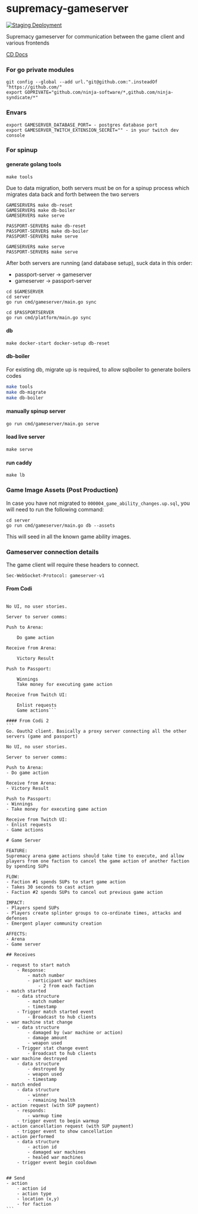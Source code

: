 # supremacy-gameserver

[![Staging Deployment](https://github.com/ninja-syndicate/supremacy-gameserver/actions/workflows/deploy-staging.yml/badge.svg)](https://github.com/ninja-syndicate/supremacy-gameserver/actions/workflows/deploy-staging.yml)

Supremacy gameserver for communication between the game client and various frontends

[CD Docs](.github/workflows/README.md)

### For go private modules

```shell
git config --global --add url."git@github.com:".insteadOf "https://github.com/"
export GOPRIVATE="github.com/ninja-software/*,github.com/ninja-syndicate/*"
```

### Envars

```
export GAMESERVER_DATABASE_PORT= - postgres database port
export GAMESERVER_TWITCH_EXTENSION_SECRET="" - in your twitch dev console
```

### For spinup

#### generate golang tools

```shell
make tools
```

Due to data migration, both servers must be on for a spinup process which migrates data back and forth between the two servers

```
GAMESERVER$ make db-reset
GAMESERVER$ make db-boiler
GAMESERVER$ make serve

PASSPORT-SERVER$ make db-reset
PASSPORT-SERVER$ make db-boiler
PASSPORT-SERVER$ make serve

GAMESERVER$ make serve
PASSPORT-SERVER$ make serve
```

After both servers are running (and database setup), suck data in this order:

- passport-server -> gameserver
- gameserver -> passport-server

```
cd $GAMESERVER
cd server
go run cmd/gameserver/main.go sync
```

```
cd $PASSPORTSERVER
go run cmd/platform/main.go sync
```

#### db

```shell
make docker-start docker-setup db-reset
```

#### db-boiler

For existing db, migrate up is required, to allow sqlboiler to generate boilers codes

```bash
make tools
make db-migrate
make db-boiler
```

#### manually spinup server

```shell
go run cmd/gameserver/main.go serve
```

#### load live server

```shell
make serve
```

#### run caddy

```shell
make lb
```

### Game Image Assets (Post Production)

In case you have not migrated to `000004_game_ability_changes.up.sql`, you will need to run the following command:

```
cd server
go run cmd/gameserver/main.go db --assets
```

This will seed in all the known game ability images.

### Gameserver connection details

The game client will require these headers to connect.

```shell
Sec-WebSocket-Protocol: gameserver-v1
```

#### From Codi

````Go. Oauth2 client. Basically a proxy server connecting all the other servers (game and passport)

No UI, no user stories.

Server to server comms:

Push to Arena:

    Do game action

Receive from Arena:

    Victory Result

Push to Passport:

    Winnings
    Take money for executing game action

Receive from Twitch UI:

    Enlist requests
    Game actions```

#### From Codi 2
```
Go. Oauth2 client. Basically a proxy server connecting all the other servers (game and passport)

No UI, no user stories.

Server to server comms:

Push to Arena:
- Do game action

Receive from Arena:
- Victory Result

Push to Passport:
- Winnings
- Take money for executing game action

Receive from Twitch UI:
- Enlist requests
- Game actions

# Game Server

FEATURE:
Supremacy arena game actions should take time to execute, and allow players from one faction to cancel the game action of another faction by spending SUPs

FLOW:
- Faction #1 spends SUPs to start game action
- Takes 30 seconds to cast action
- Faction #2 spends SUPs to cancel out previous game action

IMPACT:
- Players spend SUPs
- Players create splinter groups to co-ordinate times, attacks and defenses
- Emergent player community creation

AFFECTS:
- Arena
- Game server

## Receives

- request to start match
    - Response:
        - match number
        - participant war machines
            - 2 from each faction
- match started
    - data structure
        - match number
        - timestamp
    - Trigger match started event
        - Broadcast to hub clients
- war machine stat change
    - data structure
        - damaged by (war machine or action)
        - damage amount
        - weapon used
    - Trigger stat change event
        - Broadcast to hub clients
- war machine destroyed
    - data structure
        - destroyed by
        - weapon used
        - timestamp
- match ended
    - data structure
        - winner
        - remaining health
- action request (with SUP payment)
    - responds:
        - warmup time
    - trigger event to begin warmup
- action cancellation request (with SUP payment)
    - trigger event to show cancellation
- action performed
    - data structure
        - action id
        - damaged war machines
        - healed war machines
    - trigger event begin cooldown


## Send
- action
    - action id
    - action type
    - location (x,y)
    - for faction
```

````
